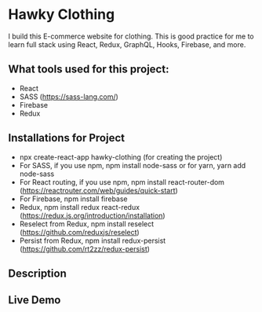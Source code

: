 # Hawky Clothing
 I build this E-commerce website for clothing. This is good practice for me to learn full stack using React, Redux, GraphQL, Hooks, Firebase, and more. 

## What tools used for this project:
- React
- SASS (https://sass-lang.com/)
- Firebase
- Redux

## Installations for Project

- npx create-react-app hawky-clothing (for creating the project)
- For SASS, if you use npm, npm install node-sass or for yarn, yarn add node-sass
- For React routing, if you use npm, npm install react-router-dom (https://reactrouter.com/web/guides/quick-start)
- For Firebase, npm install firebase
- Redux, npm install redux react-redux (https://redux.js.org/introduction/installation)
- Reselect from Redux, npm install reselect (https://github.com/reduxjs/reselect)
- Persist from Redux, npm install redux-persist (https://github.com/rt2zz/redux-persist)

## Description


## Live Demo